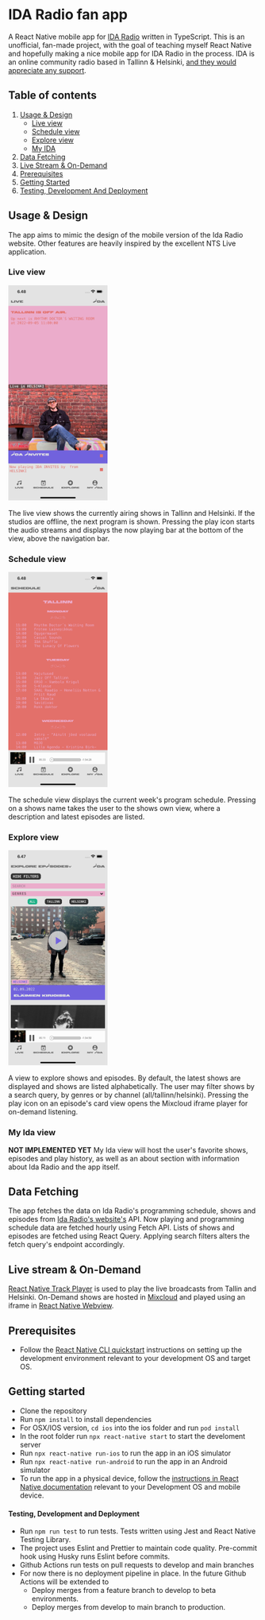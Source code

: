 # IDA Radio fan app
A React Native mobile app for [IDA Radio](https://idaidaida.net/) written in TypeScript. This is an unofficial, fan-made project, with the goal of teaching myself React Native and hopefully making a nice mobile app for IDA Radio in the process. IDA is an online community radio based in Tallinn & Helsinki, [and they would appreciate any support](https://idaidaida.net/about-us).

## Table of contents

1. [Usage & Design](#usagedesign)
   - [Live view](#liveview)
   - [Schedule view](#scheduleview)
   - [Explore view](#exploreview)
   - [My IDA](#myidaview)
2. [Data Fetching](#datafetching)
3. [Live Stream & On-Demand](#liveondemand)
4. [Prerequisites](#prerequisites)
5. [Getting Started](#prerequisites)
6. [Testing, Development And Deployment](#testdeploy)

## Usage & Design <a name="usagedesign"></a>

The app aims to mimic the design of the mobile version of the Ida Radio website. Other features are heavily inspired by the excellent NTS Live application.

### Live view <a name="liveview"></a>

<img src="./screenshots/live.png" alt="Live view" width="200"/>

The live view shows the currently airing shows in Tallinn and Helsinki. If the studios are offline, the next program is shown. Pressing the play icon starts the audio streams and displays the now playing bar at the bottom of the view, above the navigation bar.

### Schedule view

<img src="./screenshots/schedule.png" alt="Schedule view" width="200"/>

The schedule view displays the current week's program schedule. Pressing on a shows name takes the user to the shows own view, where a description and latest episodes are listed.

### Explore view

<img src="./screenshots/explore.png" alt="Explore view" width="200"/>

A view to explore shows and episodes. By default, the latest shows are displayed and shows are listed alphabetically. The user may filter shows by a search query, by genres or by channel (all/tallinn/helsinki). Pressing the play icon on an episode's card view opens the Mixcloud iframe player for on-demand listening.

### My Ida view

**NOT IMPLEMENTED YET**
My Ida view will host the user's favorite shows, episodes and play history, as well as an about section with information about Ida Radio and the app itself.

## Data Fetching <a name="datafetching"></a>

The app fetches the data on Ida Radio's programming schedule, shows and episodes from [Ida Radio's website's](https://idaidaida.net/) API. Now playing and programming schedule data are fetched hourly using Fetch API. Lists of shows and episodes are fetched using React Query. Applying search filters alters the fetch query's endpoint accordingly.

## Live stream & On-Demand <a name="liveondemand"></a>

[React Native Track Player](https://react-native-track-player.js.org/) is used to play the live broadcasts from Tallin and Helsinki. On-Demand shows are hosted in [Mixcloud](https://www.mixcloud.com/developers/widget/) and played using an iframe in [React Native Webview](https://github.com/react-native-webview/react-native-webview).

## Prerequisites <a name="prerequisites"></a>

- Follow the [React Native CLI quickstart](https://reactnative.dev/docs/environment-setup) instructions on setting up the development environment relevant to your development OS and target OS.

## Getting started <a name="gettingstarted"></a>

- Clone the repository
- Run `npm install` to install dependencies
- For OSX/IOS version, `cd ios` into the ios folder and run `pod install`
- In the root folder run `npx react-native start` to start the develoment server
- Run `npx react-native run-ios` to run the app in an iOS simulator
- Run `npx react-native run-android` to run the app in an Android simulator
- To run the app in a physical device, follow the [instructions in React Native documentation](https://reactnative.dev/docs/running-on-device) relevant to your Development OS and mobile device.

#### Testing, Development and Deployment <a name="testdeploy"></a>

- Run `npm run test` to run tests. Tests written using Jest and React Native Testing Library.
- The project uses Eslint and Prettier to maintain code quality. Pre-commit hook using Husky runs Eslint before commits.
- Github Actions run tests on pull requests to develop and main branches
- For now there is no deployment pipeline in place. In the future Github Actions will be extended to
  - Deploy merges from a feature branch to develop to beta environments.
  - Deploy merges from develop to main branch to production.
